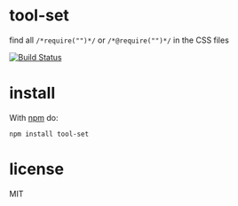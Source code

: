# tool-set


find all `/*require("")*/` or `/*@require("")*/` in the CSS files

[![Build Status](https://travis-ci.org/ybbjegj/toolset.svg?branch=master)](https://travis-ci.org/ybbjegj/toolset)

# install 

With [npm](https://npmjs.org) do:

```
npm install tool-set
```
# license

MIT
